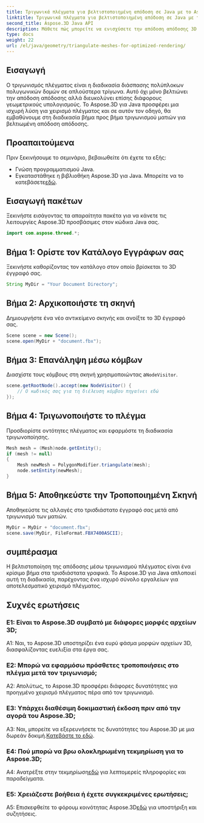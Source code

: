 ```yaml
---
title: Τριγωνικά πλέγματα για βελτιστοποιημένη απόδοση σε Java με το Aspose.3D
linktitle: Τριγωνικά πλέγματα για βελτιστοποιημένη απόδοση σε Java με το Aspose.3D
second_title: Aspose.3D Java API
description: Μάθετε πώς μπορείτε να ενισχύσετε την απόδοση απόδοσης 3D σε Java χρησιμοποιώντας το Aspose.3D. Τριγωνικά πλέγματα για βέλτιστη απόδοση.
type: docs
weight: 22
url: /el/java/geometry/triangulate-meshes-for-optimized-rendering/
---
```

## Εισαγωγή

Ο τριγωνισμός πλέγματος είναι η διαδικασία διάσπασης πολύπλοκων πολυγωνικών δομών σε απλούστερα τρίγωνα. Αυτό όχι μόνο βελτιώνει την απόδοση απόδοσης αλλά διευκολύνει επίσης διάφορους γεωμετρικούς υπολογισμούς. Το Aspose.3D για Java προσφέρει μια ισχυρή λύση για χειρισμό πλέγματος και σε αυτόν τον οδηγό, θα εμβαθύνουμε στη διαδικασία βήμα προς βήμα τριγωνισμού ματιών για βελτιωμένη απόδοση απόδοσης.

## Προαπαιτούμενα

Πριν ξεκινήσουμε το σεμινάριο, βεβαιωθείτε ότι έχετε τα εξής:

- Γνώση προγραμματισμού Java.
-  Εγκαταστάθηκε η βιβλιοθήκη Aspose.3D για Java. Μπορείτε να το κατεβάσετε[εδώ](https://releases.aspose.com/3d/java/).

## Εισαγωγή πακέτων

Ξεκινήστε εισάγοντας τα απαραίτητα πακέτα για να κάνετε τις λειτουργίες Aspose.3D προσβάσιμες στον κώδικα Java σας.

```java
import com.aspose.threed.*;
```

## Βήμα 1: Ορίστε τον Κατάλογο Εγγράφων σας

Ξεκινήστε καθορίζοντας τον κατάλογο στον οποίο βρίσκεται το 3D έγγραφό σας.

```java
String MyDir = "Your Document Directory";
```

## Βήμα 2: Αρχικοποιήστε τη σκηνή

Δημιουργήστε ένα νέο αντικείμενο σκηνής και ανοίξτε το 3D έγγραφό σας.

```java
Scene scene = new Scene();
scene.open(MyDir + "document.fbx");
```

## Βήμα 3: Επανάληψη μέσω κόμβων

 Διασχίστε τους κόμβους στη σκηνή χρησιμοποιώντας a`NodeVisitor`.

```java
scene.getRootNode().accept(new NodeVisitor() {
    // Ο κωδικός σας για τη διέλευση κόμβου πηγαίνει εδώ
});
```

## Βήμα 4: Τριγωνοποιήστε το πλέγμα

Προσδιορίστε οντότητες πλέγματος και εφαρμόστε τη διαδικασία τριγωνοποίησης.

```java
Mesh mesh = (Mesh)node.getEntity();
if (mesh != null)
{
    Mesh newMesh = PolygonModifier.triangulate(mesh);
    node.setEntity(newMesh);
}
```

## Βήμα 5: Αποθηκεύστε την Τροποποιημένη Σκηνή

Αποθηκεύστε τις αλλαγές στο τρισδιάστατο έγγραφό σας μετά από τριγωνισμό των ματιών.

```java
MyDir = MyDir + "document.fbx";
scene.save(MyDir, FileFormat.FBX7400ASCII);
```

## συμπέρασμα

Η βελτιστοποίηση της απόδοσης μέσω τριγωνισμού πλέγματος είναι ένα κρίσιμο βήμα στα τρισδιάστατα γραφικά. Το Aspose.3D για Java απλοποιεί αυτή τη διαδικασία, παρέχοντας ένα ισχυρό σύνολο εργαλείων για αποτελεσματικό χειρισμό πλέγματος.

## Συχνές ερωτήσεις

### Ε1: Είναι το Aspose.3D συμβατό με διάφορες μορφές αρχείων 3D;

A1: Ναι, το Aspose.3D υποστηρίζει ένα ευρύ φάσμα μορφών αρχείων 3D, διασφαλίζοντας ευελιξία στα έργα σας.

### Ε2: Μπορώ να εφαρμόσω πρόσθετες τροποποιήσεις στο πλέγμα μετά τον τριγωνισμό;

A2: Απολύτως, το Aspose.3D προσφέρει διάφορες δυνατότητες για προηγμένο χειρισμό πλέγματος πέρα από τον τριγωνισμό.

### Ε3: Υπάρχει διαθέσιμη δοκιμαστική έκδοση πριν από την αγορά του Aspose.3D;

 A3: Ναι, μπορείτε να εξερευνήσετε τις δυνατότητες του Aspose.3D με μια δωρεάν δοκιμή.[Κατεβάστε το εδώ](https://releases.aspose.com/).

### Ε4: Πού μπορώ να βρω ολοκληρωμένη τεκμηρίωση για το Aspose.3D;

 A4: Ανατρέξτε στην τεκμηρίωση[εδώ](https://reference.aspose.com/3d/java/) για λεπτομερείς πληροφορίες και παραδείγματα.

### Ε5: Χρειάζεστε βοήθεια ή έχετε συγκεκριμένες ερωτήσεις;

 A5: Επισκεφθείτε το φόρουμ κοινότητας Aspose.3D[εδώ](https://forum.aspose.com/c/3d/18) για υποστήριξη και συζητήσεις.